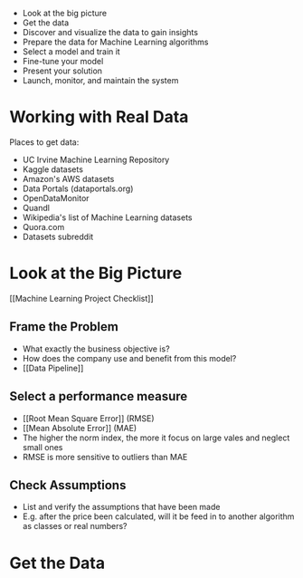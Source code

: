 - Look at the big picture
- Get the data
- Discover and visualize the data to gain insights
- Prepare the data for Machine Learning algorithms
- Select a model and train it
- Fine-tune your model
- Present your solution
- Launch, monitor, and maintain the system

# Working with Real Data
Places to get data:
- UC Irvine Machine Learning Repository
- Kaggle datasets
- Amazon's AWS datasets
- Data Portals (dataportals.org)
- OpenDataMonitor
- Quandl
- Wikipedia's list of Machine Learning datasets
- Quora.com
- Datasets subreddit

# Look at the Big Picture
[[Machine Learning Project Checklist]]

## Frame the Problem
- What exactly the business objective is? 
- How does the company use and benefit from this model?
- [[Data Pipeline]]

## Select a performance measure
- [[Root Mean Square Error]] (RMSE)
- [[Mean Absolute Error]] (MAE)
- The higher the norm index, the more it focus on large vales and neglect small ones
- RMSE is more sensitive to outliers than MAE

## Check Assumptions
- List and verify the assumptions that have been made
- E.g. after the price been calculated, will it be feed in to another algorithm as classes or real numbers?


# Get the Data

